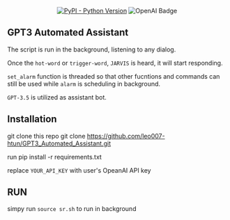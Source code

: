 <div align="center">
  
[![PyPI - Python Version](https://img.shields.io/badge/Python-%3E%3D%203.9-blue)](https://www.python.org/)
![OpenAI Badge](https://img.shields.io/badge/OpenAI-412991?logo=openai&logoColor=fff&style=for-the-badge)

</div>

## GPT3 Automated Assistant

The script is run in the background, listening to any dialog. 

Once the ``hot-word``  or ``trigger-word``, ``JARVIS`` is heard, it will start responding. 

``set_alarm`` function is threaded so that other fucntions and commands can still be used while ``alarm`` is scheduling in background.

``GPT-3.5`` is utilized as assistant bot.

## Installation

git clone this repo git clone https://github.com/leo007-htun/GPT3_Automated_Assistant.git

run pip install -r requirements.txt

replace ``YOUR_API_KEY`` with user's OpeanAI API key


## RUN
simpy run ``source sr.sh`` to run in background



    
